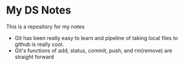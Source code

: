 # My DS Notes

This is a repository for my notes
- Git has been really easy to learn and pipeline of taking local files to github is really cool.
- Git's functions of add, status, commit, push, and rm(remove) are straight forward
